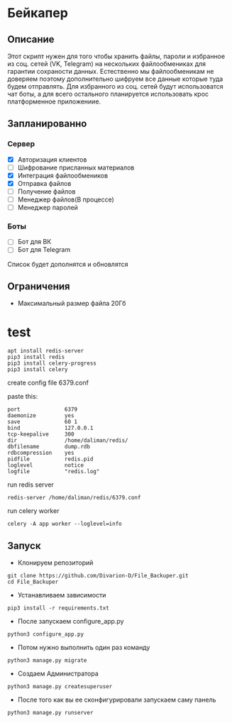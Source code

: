 # Бейкапер
## Описание
Этот скрипт нужен для того чтобы хранить файлы, пароли и избранное из соц. сетей (VK, Telegram) на нескольких файлообмениках для гарантии сохраности данных. Естественно мы файлообменикам не доверяем поэтому дополнительно шифруем все данные которые туда будем отправлять. Для избранного из соц. сетей будут использоватся чат боты, а для всего остального планируется использовать крос платформенное приложениие.

## Запланированно

### Сервер
- [x] Авторизация клиентов
- [ ] Шифрование присланных материалов
- [x] Интеграция файлообмеников
- [x] Отправка файлов
- [ ] Получение файлов
- [ ] Менеджер файлов(В процессе)
- [ ] Менеджер паролей

### Боты
- [ ] Бот для ВК
- [ ] Бот для Telegram

Список будет дополнятся и обновлятся

## Ограничения
- Максимальный размер файла 20Гб

# test
```
apt install redis-server
pip3 install redis
pip3 install celery-progress
pip3 install celery
```
create config file 6379.conf

paste this:
```
port              6379
daemonize         yes
save              60 1
bind              127.0.0.1
tcp-keepalive     300
dir               /home/daliman/redis/
dbfilename        dump.rdb
rdbcompression    yes
pidfile           redis.pid
loglevel          notice
logfile           "redis.log"
```
run redis server

```
redis-server /home/daliman/redis/6379.conf 
```

run celery worker
```
celery -A app worker --loglevel=info
```

## Запуск
- Клонируем репозиторий
```
git clone https://github.com/Divarion-D/File_Backuper.git
cd File_Backuper
```
- Устанавливаем зависимости
```
pip3 install -r requirements.txt
```
- После запускаем configure_app.py 
```
python3 configure_app.py
```
- Потом нужно выполнить один раз команду
```
python3 manage.py migrate
```
- Создаем Администратора
```
python3 manage.py createsuperuser
```
- После того как вы ее сконфигурировали запускаем саму панель
```
python3 manage.py runserver 
```